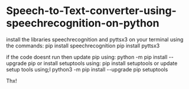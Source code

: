 # Speech-to-Text-converter-using-speechrecognition-on-python

install the libraries speechrecognition and pyttsx3 on your terminal
using the commands:
pip install speechrecognition
pip install pyttsx3

if the code doesnt run then update pip using:
python -m pip install --upgrade pip 
or install setuptools using:
pip install setuptools 
or update setup tools using;l
python3 -m pip install --upgrade pip setuptools

Thx!
